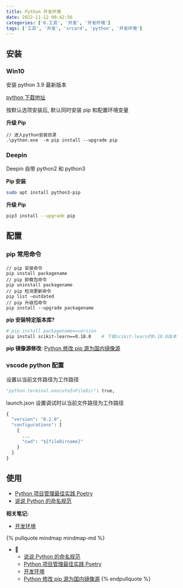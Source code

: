 ```yaml
---
title: Python 开发环境
date: 2022-11-12 00:42:56
categories: ['6.工具', '开发', '开发环境']
tags: ['工具', '开发', 'srcard', 'python', '开发环境']
---
```

  
  
## 安装

  
  
### Win10

安装 python 3.9 最新版本

 [python 下载地址](https://www.python.org/downloads/)

按默认选项安装后, 默认同时安装 pip 和配置环境变量
 
**升级 Pip**
  
```node
// 进入python安装目录
.\python.exe  -m pip install --upgrade pip
```
<!--SR:!2027-10-31,1190,250-->
  
  
### Deepin

Deepin 自带 python2 和 python3

**Pip 安装**
```sh
sudo apt install python3-pip
```

**升级 Pip**
  
```sh
pip3 install --upgrade pip
```
<!--SR:!2027-02-23,1040,250-->
  
  
## 配置

  
  
### pip 常用命令

  
```node
// pip 安装命令
pip install packagename
// pip 卸载包命令
pip uninstall packagename
// pip 检测更新命令
pip list –outdated
// pip 升级包命令
pip install --upgrade packagename  
```
<!--SR:!2024-10-14,523,250-->

**pip 安装特定版本库?**
  
```sh
# pip install packagename==version
pip install scikit-learn==0.18.0	# 下载scikit-learn的0.18.0版本
```
<!--SR:!2026-07-31,810,230-->

**pip 镜像源修改**: [Python 修改 pip 源为国内镜像源](../e85089d47d0a9a1e5419aad022437f772a987bd7)
  
  
### vscode python 配置

设置以当前文件路径为工作路径
  
```python
"python.terminal.executeInFileDir": true,
```
<!--SR:!2027-05-14,1088,250-->

launch.json 设置调试时以当前文件路径为工作路径
  
```python
{
  "version": "0.2.0",
  "configurations": [
    {
      ...
      "cwd": "${fileDirname}"
    }
  ]
}
```
<!--SR:!2026-07-24,910,250-->
  
  
## 使用

- [Python 项目管理最佳实践 Poetry](../acc2d6da5dd37affe3f03e94d2997ae7cd02bc92)
- [说说 Python 的命名规范](../f4d9b39cffbb9a542e360bd81bf53fa67120f26c)


**相关笔记:**

- [开发环境](../0c32955781debd23d9593f3ed51d05fde4a7304f)

{% pullquote mindmap mindmap-md %}
- 🔵
  - [说说 Python 的命名规范](../f4d9b39cffbb9a542e360bd81bf53fa67120f26c)
  - [Python 项目管理最佳实践 Poetry](../acc2d6da5dd37affe3f03e94d2997ae7cd02bc92)
  - [开发环境](../0c32955781debd23d9593f3ed51d05fde4a7304f)
  - [Python 修改 pip 源为国内镜像源](../e85089d47d0a9a1e5419aad022437f772a987bd7)
{% endpullquote %}